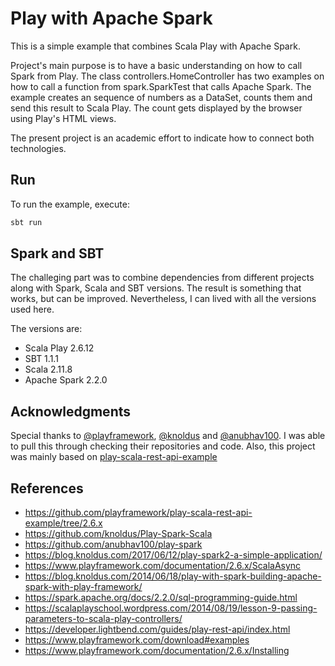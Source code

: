 # Play with Apache Spark
This is a simple example that combines Scala Play with Apache Spark.

Project's main purpose is to have a basic understanding on how to call Spark from Play. The class controllers.HomeController has two examples on how to call a function from spark.SparkTest that calls Apache Spark. The example creates an sequence of numbers as a DataSet, counts them and send this result to Scala Play. The count gets displayed by the browser using Play's HTML views.

The present project is an academic effort to indicate how to connect both technologies.

## Run
To run the example, execute:
```bash
sbt run
```

## Spark and SBT
The challeging part was to combine dependencies from different projects along with Spark, Scala and SBT versions. The result is something that works, but can be improved. Nevertheless, I can lived with all the versions used here.

The versions are:
* Scala Play 2.6.12
* SBT 1.1.1
* Scala 2.11.8
* Apache Spark 2.2.0

## Acknowledgments
Special thanks to <a href="https://github.com/playframework">@playframework</a>, <a href="https://github.com/knoldus">@knoldus</a> and <a href="https://github.com/anubhav100">@anubhav100</a>. I was able to pull this through checking their repositories and code. Also, this project was mainly based on [play-scala-rest-api-example](https://github.com/playframework/play-scala-rest-api-example/tree/2.6.x)

## References 
* https://github.com/playframework/play-scala-rest-api-example/tree/2.6.x
* https://github.com/knoldus/Play-Spark-Scala
* https://github.com/anubhav100/play-spark
* https://blog.knoldus.com/2017/06/12/play-spark2-a-simple-application/
* https://www.playframework.com/documentation/2.6.x/ScalaAsync
* https://blog.knoldus.com/2014/06/18/play-with-spark-building-apache-spark-with-play-framework/
* https://spark.apache.org/docs/2.2.0/sql-programming-guide.html
* https://scalaplayschool.wordpress.com/2014/08/19/lesson-9-passing-parameters-to-scala-play-controllers/
* https://developer.lightbend.com/guides/play-rest-api/index.html
* https://www.playframework.com/download#examples
* https://www.playframework.com/documentation/2.6.x/Installing

